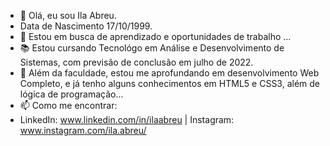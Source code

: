 - 👋 Olá, eu sou Ila Abreu.
- Data de Nascimento 17/10/1999.
- 👀 Estou em busca de aprendizado e oportunidades de trabalho ...
- 📚 Estou cursando Tecnológo em Análise e Desenvolvimento de Sistemas, com previsão de conclusão em julho de 2022.
- 🌱 Além da faculdade, estou me aprofundando em desenvolvimento Web Completo, e já tenho alguns conhecimentos em HTML5 e CSS3, além de lógica de programação...
- 📫 Como me encontrar: 
- LinkedIn: www.linkedin.com/in/ilaabreu | Instagram: www.instagram.com/ila.abreu/ 
<!---
ilaabreu/ilaabreu is a ✨ special ✨ repository because its `README.md` (this file) appears on your GitHub profile.
You can click the Preview link to take a look at your changes.
--->
